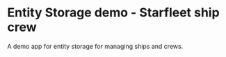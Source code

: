 # Entity Storage demo - Starfleet ship crew

A demo app for entity storage for managing ships and crews.